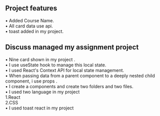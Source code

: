## Project features

• Added Course Name.<br/>
• All card data use api.<br/>
• toast added in my project.<br/>

## Discuss managed my assignment project

• Nine card shown in my project .<br/>
• I use useState hook to manage this local state.<br/>
• I used React's Context API for local state management.<br/>
• When passing data from a parent component to a deeply nested child component, i use props .<br/>
• I create a components and create two folders and two files.<br/>
• I used two language in my project<br/>
1.React<br/>
2.CSS<br/>
• I used toast react in my project<br/>
